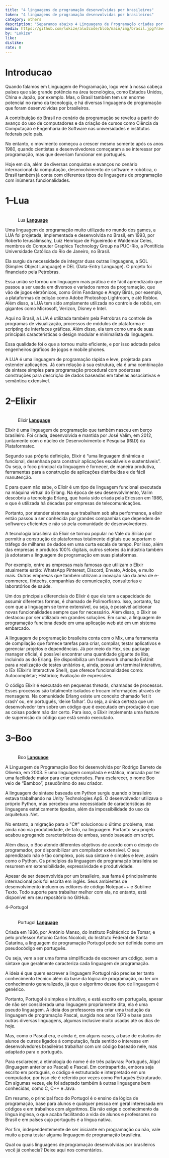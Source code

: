 ```yaml
---
title: "4 linguagens de programação desenvolvidas por brasileiros"
token: "4 linguagens de programação desenvolvidas por brasileiros"
category: others
description: "Separamos abaixo 4 Linguagens de Programação criadas por brasileiros para você conhecer"
media: https://github.com/lokize/alw3code/blob/main/img/brasil.jpg?raw=true
by: "Lokize"
like:
dislike:
rate: 0
---
```


# Introducao

Quando falamos em Linguagem de Programação, logo vem à nossa cabeça países que são grande potência na área tecnológica, como Estados Unidos, China e Japão, por exemplo. Mas, o Brasil também tem um enorme potencial no ramo da tecnologia, e há diversas linguagens de programação que foram desenvolvidas por brasileiros.

A contribuição do Brasil no cenário da programação se revelou a partir do avanço do uso de computadores e da criação de cursos como Ciência da Computação e Engenharia de Software nas universidades e institutos federais pelo país.

No entanto, o movimento começou a crescer mesmo somente após os anos 1980, quando cientistas e desenvolvedores começaram a se interessar por programação, mas que deveriam funcionar em português.

Hoje em dia, além de diversas conquistas e avanços no cenário internacional da computação, desenvolvimento de software e robótica, o Brasil também já conta com diferentes tipos de linguagens de programação com inúmeras funcionalidades.

# 1–Lua

<figure><br>
  <img
    src="https://github.com/lokize/alw3code/blob/main/img/Lua.jpg?raw=true"
    alt=""
  />
  <figcaption>
    Lua <a href="https://www.lua.org/"><strong>Language</strong></a>
  </figcaption>
</figure>

Uma linguagem de programação muito utilizada no mundo dos games, a LUA foi projetada, implementada e desenvolvida no Brasil, em 1993, por Roberto Ierusalimschy, Luiz Henrique de Figueiredo e Waldemar Celes, membros do Computer Graphics Technology Group na PUC-Rio, a Pontifícia Universidade Católica do Rio de Janeiro, no Brasil.

Ela surgiu da necessidade de integrar duas outras linguagens, a SOL (Simples Object Language) e DEL (Data-Entry Language). O projeto foi financiado pela Petrobras.

Essa união se tornou um linguagem mais prática e de fácil aprendizado que passou a ser usada em diversos e variados ramos da programação, que vão de jogos eletrônicos, como Grim Fandango e Angry Birds, por exemplo, a plataformas de edição como Adobe Photoshop Lightroom, e até Roblox. Além disso, a LUA tem sido amplamente utilizada no controle de robôs, em gigantes como Microsoft, Verizon, Disney e Intel.

Aqui no Brasil, a LUA é utilizada também pela Petrobras no controle de programas de visualização, processos de módulos de plataforma e scripting de interfaces gráficas. Além disso, ela tem como uma de suas principais características o design modular e minimalista da linguagem.

Essa qualidade foi o que a tornou muito eficiente, e por isso adotada pelos engenheiros gráficos de jogos e mobile phones.

A LUA é uma linguagem de programação rápida e leve, projetada para estender aplicações. Já com relação à sua estrutura, ela é uma combinação de sintaxe simples para programação procedural com poderosas construções para descrição de dados baseadas em tabelas associativas e semântica extensível.

# 2–Elixir

<figure><br>
  <img
    src="https://github.com/lokize/alw3code/blob/main/img/elixir.jpg?raw=true"
    alt=""
  />
  <figcaption>
    Elixir <a href="https://elixir-lang.org/"><strong>Language</strong></a>
  </figcaption>
</figure>

Elixir é uma linguagem de programação que também nasceu em berço brasileiro. Foi criada, desenvolvida e mantida por José Valim, em 2012, juntamente com o núcleo de Desenvolvimento e Pesquisa (R&D) da Plataformatec.

Segundo sua própria definição, Elixir é “uma linguagem dinâmica e funcional, desenhada para construir aplicações escaláveis e sustentáveis”. Ou seja, o foco principal da linguagem é fornecer, de maneira produtiva, ferramentas para a construção de aplicações distribuídas e de fácil manutenção.

E para quem não sabe, o Elixir é um tipo de linguagem funcional executada na máquina virtual do Erlang. Na época de seu desenvolvimento, Valim descobriu a tecnologia Erlang, que havia sido criada pela Ericsson em 1986, e que é utilizada há décadas por empresas de telecomunicações.

Portanto, por atender sistemas que trabalham sob alta performance, a elixir então passou a ser conhecida por grandes companhias que dependem de softwares eficientes e não só pela comunidade de desenvolvedores.

A tecnologia brasileira da Elixir se tornou popular no Vale do Silício por permitir a construção de plataformas totalmente digitais que suportam o tráfego de milhares de dados em uma curta escala de tempo. Por isso, além das empresas e produtos 100% digitais, outros setores da indústria também já adotaram a linguagem de programação em suas plataformas.

Por exemplo, entre as empresas mais famosas que utilizam o Elixir atualmente estão: WhatsApp Pinterest, Discord, Envato, Adobe, e muito mais. Outras empresas que também utilizam a inovação são da área de e-commerce, fintechs, companhias de comunicação, consultorias e laboratórios de saúde.

Um dos principais diferenciais do Elixir é que ele tem a capacidade de assumir diferentes formas, é chamado de Polimorfismo. Isso, portanto, faz com que a linguagem se torne extensível, ou seja, é possível adicionar novas funcionalidades sempre que for necessário. Além disso, o Elixir se destacou por ser utilizado em grandes soluções. Em suma, a linguagem de programação funciona desde em uma aplicação web até em um sistema embarcado.

A linguagem de programação brasileira conta com o Mix, uma ferramenta de compilação que fornece tarefas para criar, compilar, testar aplicativos e gerenciar projetos e dependências. Já por meio do Hex, seu package manager oficial, é possível encontrar uma quantidade gigante de libs, incluindo as do Erlang. Ele disponibiliza um framework chamado ExUnit para a realização de testes unitários e, ainda, possui um terminal interativo, o IEx (Elixir’s Interactive Shell), que oferece funcionalidades como: Autocompletar; Histórico; Avaliação de expressões.

O código Elixir é executado em pequenas threads, chamadas de processos. Esses processos são totalmente isolados e trocam informações através de mensagens. Na comunidade Erlang existe um conceito chamado ‘let it crash’ ou, em português, ‘deixe falhar’. Ou seja, a única certeza que um desenvolvedor tem sobre um código que é executado em produção é que as coisas podem não dar certo. Para isso, o Elixir implementa uma feature de supervisão do código que está sendo executado.

# 3–Boo

<figure><br>
  <img
    src="https://github.com/lokize/alw3code/blob/main/img/Boo.jpg?raw=true"
    alt=""
  />
  <figcaption>
    Boo <a href="https://boo-language.github.io/"><strong>Language</strong></a>
  </figcaption>
</figure>

A Linguagem de Programação Boo foi desenvolvida por Rodrigo Barreto de Oliveira, em 2003. É uma linguagem compilada e estática, marcada por ter uma facilidade maior para criar extensões. Para esclarecer, o nome Boo veio de “Bamboo”, pseudônimo do seu criador.

A linguagem de sintaxe baseada em Python surgiu quando o brasileiro estava trabalhando na Unity Technologies ApS. O desenvolvedor utilizava o próprio Python, mas percebeu uma necessidade de características de linguagens estaticamente tipadas, além da impossibilidade do uso da arquitetura .Net.

No entanto, a migração para o "C#" solucionou o último problema, mas ainda não via produtividade, de fato, na linguagem. Portanto seu projeto acabou agregando características de ambas, sendo baseado em script.

Além disso, o Boo atende diferentes objetivos de acordo com o desejo do programador, por disponibilizar um compilador extensível. O seu aprendizado não é tão complexo, pois sua sintaxe é simples e leve, assim como o Python. Os princípios da linguagem de programação brasileira se resumem em extensibilidade, expressividade e produtividade.

Apesar de ser desenvolvida por um brasileiro, sua fama é principalmente internacional pois foi escrita em inglês. Seus ambientes de desenvolvimento incluem os editores de código Notepad++ e Sublime Texto. Todo suporte para trabalhar melhor com ela, no entanto, está disponível em seu repositório no GitHub.

4–Portugol

<figure><br>
  <img
    src="https://github.com/lokize/alw3code/blob/main/img/Portugol.jpg?raw=true"
    alt=""
  />
  <figcaption>
    Portugol <a href="https://portugol-webstudio.cubos.io/"><strong>Language</strong></a>
  </figcaption>
</figure>

Criada em 1986, por António Manso, do Instituto Politécnico de Tomar, e pelo professor Antonio Carlos Nicolodi, do Instituto Federal de Santa Catarina, a linguagem de programação Portugol pode ser definida como um pseudocódigo em português.

Ou seja, vem a ser uma forma simplificada de escrever um código, sem a sintaxe que geralmente caracteriza cada linguagem de programação.

A ideia é que quem escrever a linguagem Portugol não precise ter tanto conhecimento técnico além da base da lógica de programação, ou ter um conhecimento generalizado, já que o algoritmo desse tipo de linguagem é genérico.

Portanto, Portugol é simples e intuitivo, e está escrito em português, apesar de não ser considerada uma linguagem propriamente dita, ela é uma pseudo linguagem. A ideia dos professores era criar uma tradução da linguagem de programação Pascal, surgida nos anos 1970 e base para outras diversas linguagens, algumas inclusive muito usadas até os dias de hoje.

Mas, como o Pascal era, e ainda é, em alguns casos, a base de estudos de alunos de cursos ligados à computação, fazia sentido o interesse em desenvolvedores brasileiros trabalhar com um código baseado nele, mas adaptado para o português.

Para esclarecer, a etimologia do nome é de três palavras: Português, Algol (linguagem anterior ao Pascal) e Pascal. Em contrapartida, embora seja escrito em português, o código é estruturado e interpretado em um computador, por isso ele é referido por vezes como Português Estruturado. Em algumas vezes, ele foi adaptado também à outras linguagens bem conhecidas, como C, C++ e Java.

Em resumo, o principal foco do Portugol é o ensino da lógica de programação, base para alunos e qualquer pessoa em geral interessada em códigos e em trabalhos com algoritmos. Ela não exige o conhecimento da língua inglesa, o que acaba facilitando a vida de alunos e professores no Brasil e em países cujo português é a língua nativa.

Por fim, independentemente de ser iniciante em programação ou não, vale muito a pena testar alguma linguagem de programação brasileira.

Qual ou quais linguagens de programação desenvolvidas por brasileiros você já conhecia? Deixe aqui nos comentários.


